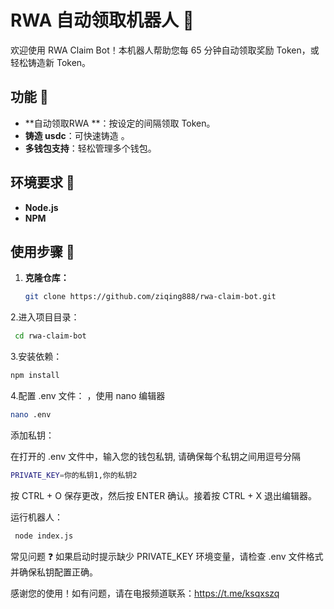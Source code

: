 # RWA 自动领取机器人 🎉

欢迎使用 RWA Claim Bot！本机器人帮助您每 65 分钟自动领取奖励 Token，或轻松铸造新 Token。

## 功能 🌟

- **自动领取RWA **：按设定的间隔领取 Token。
- **铸造  usdc**：可快速铸造 。
- **多钱包支持**：轻松管理多个钱包。

## 环境要求 🔧

- **Node.js**
- **NPM**

## 使用步骤 🚀

1. **克隆仓库：**
   ```bash
   git clone https://github.com/ziqing888/rwa-claim-bot.git
2.进入项目目录：

 ```bash
  cd rwa-claim-bot
```
3.安装依赖：
   ```bash
  npm install
 ```
4.配置 .env 文件：
，使用 nano 编辑器
```bash
nano .env
```
添加私钥：

在打开的 .env 文件中，输入您的钱包私钥, 请确保每个私钥之间用逗号分隔
```bash
PRIVATE_KEY=你的私钥1,你的私钥2
 ```
按 CTRL + O 保存更改，然后按 ENTER 确认。接着按 CTRL + X 退出编辑器。

运行机器人：
 ```bash
  node index.js
 ```
常见问题 ❓
如果启动时提示缺少 PRIVATE_KEY 环境变量，请检查 .env 文件格式并确保私钥配置正确。

感谢您的使用！如有问题，请在电报频道联系：https://t.me/ksqxszq
 
